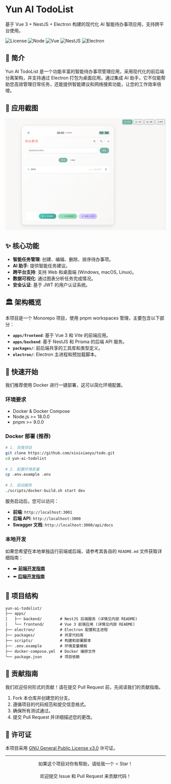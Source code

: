 # Yun AI TodoList

基于 Vue 3 + NestJS +
Electron 构建的现代化 AI 智能待办事项应用，支持跨平台使用。

![License](https://img.shields.io/badge/license-GPL--3.0-red.svg)
![Node](https://img.shields.io/badge/node-%3E%3D18.0.0-brightgreen)
![Vue](https://img.shields.io/badge/Vue-3.5.16-4FC08D?logo=vue.js)
![NestJS](https://img.shields.io/badge/NestJS-10.x-E0234E?logo=nestjs)
![Electron](https://img.shields.io/badge/Electron-36.x-47848F?logo=electron)

## 📖 简介

Yun AI
TodoList 是一个功能丰富的智能待办事项管理应用，采用现代化的前后端分离架构，并支持通过 Electron 打包为桌面应用。通过集成 AI 助手，它不仅能帮助您高效管理日常任务，还能提供智能建议和网络搜索功能，让您的工作效率倍增。

## 📸 应用截图

<div align="center">
  <img src='./apps/frontend/public/officialWebsite/整体.png' alt="Yun AI TodoList 应用截图" width="800" />
</div>

## ✨ 核心功能

- **智能任务管理**: 创建、编辑、删除、排序待办事项。
- **AI 助手**: 提供智能任务建议。
- **跨平台支持**: 支持 Web 和桌面端 (Windows, macOS, Linux)。
- **数据可视化**: 通过图表分析任务完成情况。
- **安全认证**: 基于 JWT 的用户认证系统。

## 🏛️ 架构概览

本项目是一个 Monorepo 项目，使用 pnpm workspaces 管理，主要包含以下部分：

- **`apps/frontend`**: 基于 Vue 3 和 Vite 的前端应用。
- **`apps/backend`**: 基于 NestJS 和 Prisma 的后端 API 服务。
- **`packages/`**: 前后端共享的工具库和类型定义。
- **`electron/`**: Electron 主进程和预加载脚本。

## 🚀 快速开始

我们推荐使用 Docker 进行一键部署，这可以简化环境配置。

### 环境要求

- Docker & Docker Compose
- Node.js >= 18.0.0
- pnpm >= 9.0.0

### Docker 部署 (推荐)

```bash
# 1. 克隆项目
git clone https://github.com/xixixiaoyu/todo.git
cd yun-ai-todolist

# 2. 配置环境变量
cp .env.example .env

# 3. 启动服务
./scripts/docker-build.sh start dev
```

服务启动后，您可以访问：

- **前端**: `http://localhost:3001`
- **后端 API**: `http://localhost:3000`
- **Swagger 文档**: `http://localhost:3000/api/docs`

### 本地开发

如果您希望在本地单独运行前端或后端，请参考其各自的 `README.md`
文件获取详细指南：

- ➡️ **[前端开发指南](./apps/frontend/README.md)**
- ⬅️ **[后端开发指南](./apps/backend/README.md)**

## 📁 项目结构

```
yun-ai-todolist/
├── apps/
│   ├── backend/        # NestJS 后端服务 (详情见内部 README)
│   └── frontend/       # Vue 3 前端应用 (详情见内部 README)
├── electron/           # Electron 配置和主进程
├── packages/           # 共享代码库
├── scripts/            # 构建和部署脚本
├── .env.example        # 环境变量模板
├── docker-compose.yml  # Docker 编排文件
└── package.json        # 项目依赖
```

## 🤝 贡献指南

我们欢迎任何形式的贡献！请在提交 Pull Request 前，先阅读我们的贡献指南。

1. Fork 本仓库并创建您的分支。
2. 遵循项目的代码规范和提交信息格式。
3. 确保所有测试通过。
4. 提交 Pull Request 并详细描述您的更改。

## 📄 许可证

本项目采用 [GNU General Public License v3.0](LICENSE) 许可证。

---

<div align="center">
  <p>如果这个项目对你有帮助，请给我一个 ⭐️ Star！</p>
  <p>欢迎提交 Issue 和 Pull Request 来贡献代码！</p>
</div>
